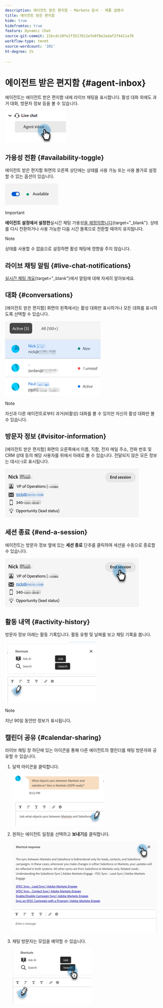 ```yaml
---
description: 에이전트 받은 편지함 - Marketo 문서 - 제품 설명서
title: 에이전트 받은 편지함
hide: true
hidefromtoc: true
feature: Dynamic Chat
source-git-commit: 21bcdc10fe1f3517612efe0f8e2adaf2f4411a70
workflow-type: tm+mt
source-wordcount: '301'
ht-degree: 1%

---
```


# 에이전트 받은 편지함 {#agent-inbox}

에이전트는 에이전트 받은 편지함 내에 라이브 채팅을 표시합니다. 활성 대화 외에도 과거 대화, 방문자 정보 등을 볼 수 있습니다.

![](assets/agent-inbox-1.png)

## 가용성 전환 {#availability-toggle}

에이전트 받은 편지함 화면의 오른쪽 상단에는 상태를 사용 가능 또는 사용 불가로 설정할 수 있는 옵션이 있습니다.

![](assets/agent-inbox-2.png)

>[!IMPORTANT]
>
>**에이전트 설정에서 설정한**&#x200B;실시간 채팅 가용성[을 재정의합니다](/help/marketo/product-docs/demand-generation/dynamic-chat/setup-and-configuration/agent-settings.md#live-chat-availability){target="_blank"}. 상태를 다시 전환하거나 사용 가능한 다음 시간 블록으로 전환할 때까지 유지됩니다.

>[!NOTE]
>
>상태를 사용할 수 없음으로 설정하면 활성 채팅에 영향을 주지 않습니다.

## 라이브 채팅 알림 {#live-chat-notifications}

[실시간 채팅 개요](/help/marketo/product-docs/demand-generation/dynamic-chat/live-chat/live-chat-overview.md#live-chat-notifications){target="_blank"}에서 알림에 대해 자세히 알아보세요.

## 대화 {#conversations}

[에이전트 받은 편지함] 화면의 왼쪽에서는 활성 대화만 표시하거나 모든 대화를 표시하도록 선택할 수 있습니다.

![](assets/agent-inbox-4.png)

>[!NOTE]
>
>자신과 다른 에이전트로부터 과거(비활성) 대화를 볼 수 있지만 자신의 활성 대화만 볼 수 있습니다.

## 방문자 정보 {#visitor-information}

[에이전트 받은 편지함] 화면의 오른쪽에서 이름, 직함, 전자 메일 주소, 전화 번호 및 CRM 상태 등의 해당 사용자를 위에서 아래로 볼 수 있습니다. 전달되지 않은 모든 정보는 대시(-)로 표시됩니다.

![](assets/agent-inbox-5.png)

## 세션 종료 {#end-a-session}

에이전트는 방문자 정보 옆에 있는 **세션 종료** 단추를 클릭하여 세션을 수동으로 종료할 수 있습니다.

![](assets/agent-inbox-6.png)

## 활동 내역 {#activity-history}

방문자 정보 아래는 활동 기록입니다. 활동 유형 및 날짜를 보고 채팅 기록을 봅니다.

![](assets/agent-inbox-7.png)

>[!NOTE]
>
>지난 90일 동안만 정보가 표시됩니다.

## 캘린더 공유 {#calendar-sharing}

라이브 채팅 창 하단에 있는 아이콘을 통해 다른 에이전트의 캘린더를 채팅 방문자와 공유할 수 있습니다.

1. 달력 아이콘을 클릭합니다.

   ![](assets/agent-inbox-8.png)

1. 원하는 에이전트 일정을 선택하고 **보내기**&#x200B;를 클릭합니다.

   ![](assets/agent-inbox-9.png)

1. 채팅 방문자는 모임을 예약할 수 있습니다.

   ![](assets/agent-inbox-10.png)
